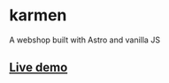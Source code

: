 # karmen
A webshop built with Astro and vanilla JS

## [Live demo](https://dkkmartin.github.io/karmen/)
